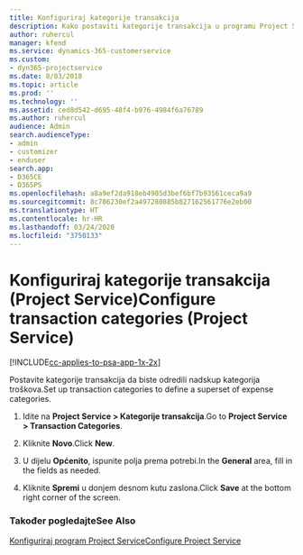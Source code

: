 ```yaml
---
title: Konfiguriraj kategorije transakcija
description: Kako postaviti kategorije transakcija u programu Project Service
author: ruhercul
manager: kfend
ms.service: dynamics-365-customerservice
ms.custom:
- dyn365-projectservice
ms.date: 8/03/2018
ms.topic: article
ms.prod: ''
ms.technology: ''
ms.assetid: ced8d542-d695-48f4-b976-4984f6a76789
ms.author: ruhercul
audience: Admin
search.audienceType:
- admin
- customizer
- enduser
search.app:
- D365CE
- D365PS
ms.openlocfilehash: a8a9ef2da918eb4905d3bef6bf7b93561ceca9a9
ms.sourcegitcommit: 8c786230ef2a497280885b827162561776e2eb00
ms.translationtype: HT
ms.contentlocale: hr-HR
ms.lasthandoff: 03/24/2020
ms.locfileid: "3750133"
---
```

# <a name="configure-transaction-categories-project-service"></a><span data-ttu-id="542a1-103">Konfiguriraj kategorije transakcija (Project Service)</span><span class="sxs-lookup"><span data-stu-id="542a1-103">Configure transaction categories (Project Service)</span></span>

[!INCLUDE[cc-applies-to-psa-app-1x-2x](../includes/cc-applies-to-psa-app-1x-2x.md)]

<span data-ttu-id="542a1-104">Postavite kategorije transakcija da biste odredili nadskup kategorija troškova.</span><span class="sxs-lookup"><span data-stu-id="542a1-104">Set up transaction categories to define a superset of expense categories.</span></span>  
  
1.  <span data-ttu-id="542a1-105">Idite na **Project Service > Kategorije transakcija**.</span><span class="sxs-lookup"><span data-stu-id="542a1-105">Go to **Project Service > Transaction Categories**.</span></span>  
  
2.  <span data-ttu-id="542a1-106">Kliknite **Novo**.</span><span class="sxs-lookup"><span data-stu-id="542a1-106">Click **New**.</span></span>  
  
3.  <span data-ttu-id="542a1-107">U dijelu **Općenito**, ispunite polja prema potrebi.</span><span class="sxs-lookup"><span data-stu-id="542a1-107">In the **General** area, fill in the fields as needed.</span></span>  
  
4.  <span data-ttu-id="542a1-108">Kliknite **Spremi** u donjem desnom kutu zaslona.</span><span class="sxs-lookup"><span data-stu-id="542a1-108">Click **Save** at the bottom right corner of the screen.</span></span>  
  
### <a name="see-also"></a><span data-ttu-id="542a1-109">Također pogledajte</span><span class="sxs-lookup"><span data-stu-id="542a1-109">See Also</span></span>  
 [<span data-ttu-id="542a1-110">Konfiguriraj program Project Service</span><span class="sxs-lookup"><span data-stu-id="542a1-110">Configure Project Service</span></span>](../project-service/configure.md)
